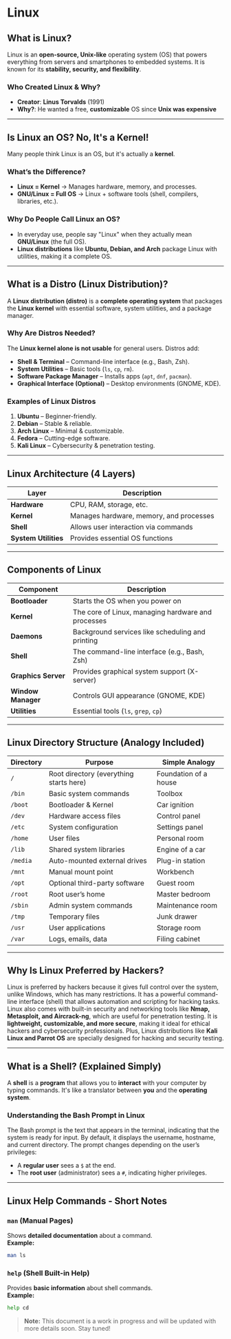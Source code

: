 # **Linux**  

## **What is Linux?**  
Linux is an **open-source, Unix-like** operating system (OS) that powers everything from servers and smartphones to embedded systems. It is known for its **stability, security, and flexibility**.  

### **Who Created Linux & Why?**  
- **Creator**: **Linus Torvalds** (1991)  
- **Why?**: He wanted a free, **customizable** OS since **Unix was expensive**  

---

## **Is Linux an OS? No, It's a Kernel!**  
Many people think Linux is an OS, but it's actually a **kernel**.  

### **What’s the Difference?**  
- **Linux = Kernel** → Manages hardware, memory, and processes.  
- **GNU/Linux = Full OS** → Linux + software tools (shell, compilers, libraries, etc.).  

### **Why Do People Call Linux an OS?**  
- In everyday use, people say "Linux" when they actually mean **GNU/Linux** (the full OS).  
- **Linux distributions** like **Ubuntu, Debian, and Arch** package Linux with utilities, making it a complete OS.  

---

## **What is a Distro (Linux Distribution)?**  
A **Linux distribution (distro)** is a **complete operating system** that packages the **Linux kernel** with essential software, system utilities, and a package manager.  

### **Why Are Distros Needed?**  
The **Linux kernel alone is not usable** for general users. Distros add:  
- **Shell & Terminal** – Command-line interface (e.g., Bash, Zsh).  
- **System Utilities** – Basic tools (`ls`, `cp`, `rm`).  
- **Software Package Manager** – Installs apps (`apt`, `dnf`, `pacman`).  
- **Graphical Interface (Optional)** – Desktop environments (GNOME, KDE).  

### **Examples of Linux Distros**  
1. **Ubuntu** – Beginner-friendly.  
2. **Debian** – Stable & reliable.  
3. **Arch Linux** – Minimal & customizable.  
4. **Fedora** – Cutting-edge software.  
5. **Kali Linux** – Cybersecurity & penetration testing.  

---

## **Linux Architecture (4 Layers)**  

| Layer             | Description                              |  
|------------------|--------------------------------------|  
| **Hardware**     | CPU, RAM, storage, etc.             |  
| **Kernel**       | Manages hardware, memory, and processes |  
| **Shell**        | Allows user interaction via commands |  
| **System Utilities** | Provides essential OS functions  |  

---

## **Components of Linux**  

| Component        | Description                              |  
|-----------------|-----------------------------------------|  
| **Bootloader**  | Starts the OS when you power on        |  
| **Kernel**      | The core of Linux, managing hardware and processes |  
| **Daemons**     | Background services like scheduling and printing |  
| **Shell**       | The command-line interface (e.g., Bash, Zsh) |  
| **Graphics Server** | Provides graphical system support (X-server) |  
| **Window Manager** | Controls GUI appearance (GNOME, KDE) |  
| **Utilities**   | Essential tools (`ls`, `grep`, `cp`)   |  

---

## **Linux Directory Structure (Analogy Included)**  

| Directory | Purpose | Simple Analogy |
|-----------|---------|----------------|
| `/`       | Root directory (everything starts here) | Foundation of a house |
| `/bin`    | Basic system commands | Toolbox |
| `/boot`   | Bootloader & Kernel | Car ignition |
| `/dev`    | Hardware access files | Control panel |
| `/etc`    | System configuration | Settings panel |
| `/home`   | User files | Personal room |
| `/lib`    | Shared system libraries | Engine of a car |
| `/media`  | Auto-mounted external drives | Plug-in station |
| `/mnt`    | Manual mount point | Workbench |
| `/opt`    | Optional third-party software | Guest room |
| `/root`   | Root user’s home | Master bedroom |
| `/sbin`   | Admin system commands | Maintenance room |
| `/tmp`    | Temporary files | Junk drawer |
| `/usr`    | User applications | Storage room |
| `/var`    | Logs, emails, data | Filing cabinet |

---

## **Why Is Linux Preferred by Hackers?**  
Linux is preferred by hackers because it gives full control over the system, unlike Windows, which has many restrictions. It has a powerful command-line interface (shell) that allows automation and scripting for hacking tasks. Linux also comes with built-in security and networking tools like **Nmap, Metasploit, and Aircrack-ng**, which are useful for penetration testing. It is **lightweight, customizable, and more secure**, making it ideal for ethical hackers and cybersecurity professionals. Plus, Linux distributions like **Kali Linux and Parrot OS** are specially designed for hacking and security testing.  

---

## **What is a Shell? (Explained Simply)**  
A **shell** is a **program** that allows you to **interact** with your computer by typing commands. It's like a translator between **you** and the **operating system**.  

### **Understanding the Bash Prompt in Linux**  
The Bash prompt is the text that appears in the terminal, indicating that the system is ready for input. By default, it displays the username, hostname, and current directory. The prompt changes depending on the user’s privileges:  
- A **regular user** sees a `$` at the end.  
- The **root user** (administrator) sees a `#`, indicating higher privileges.  

---

## **Linux Help Commands - Short Notes**  

### `man` (Manual Pages)  
Shows **detailed documentation** about a command.  
**Example:**  
```bash
man ls
```

### `help` (Shell Built-in Help)  
Provides **basic information** about shell commands.  
**Example:**  
```bash
help cd
```


> **Note:** This document is a work in progress and will be updated with more details soon. Stay tuned!

